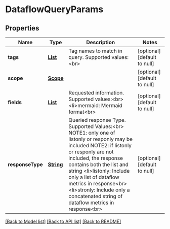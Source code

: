 # DataflowQueryParams
## Properties

Name | Type | Description | Notes
------------ | ------------- | ------------- | -------------
**tags** | [**List**](Tag.md) | Tag names to match in query. Supported values:&lt;br&gt;  | [optional] [default to null]
**scope** | [**Scope**](Scope.md) |  | [optional] [default to null]
**fields** | [**List**](string.md) | Requested information. Supported values:&lt;br&gt;&lt;li&gt;mermaid: Mermaid format&lt;br&gt; | [optional] [default to null]
**responseType** | [**String**](string.md) | Queried response Type. Supported Values:&lt;br&gt; NOTE1: only one of listonly or responly may be included  NOTE2: if listonly or responly are not included, the response contains both the list and string  &lt;li&gt;listonly: Include only a list of dataflow metrics in response&lt;br&gt; &lt;li&gt;stronly: Include only a concatenated string of dataflow metrics in response&lt;br&gt;  | [optional] [default to null]

[[Back to Model list]](../README.md#documentation-for-models) [[Back to API list]](../README.md#documentation-for-api-endpoints) [[Back to README]](../README.md)

